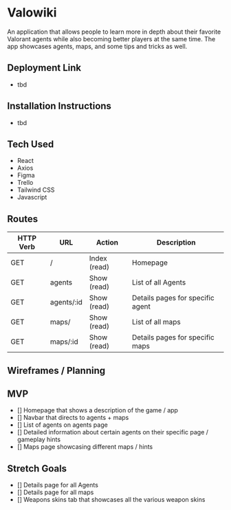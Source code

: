 # Valowiki

An application that allows people to learn more in depth about their favorite Valorant agents while also becoming better players at the same time. The app showcases agents, maps, and some tips and tricks as well. 

## Deployment Link
- tbd

## Installation Instructions
- tbd

## Tech Used
* React
* Axios
* Figma
* Trello
* Tailwind CSS
* Javascript

## Routes
| **HTTP Verb**| **URL** |  **Action**| **Description**
|------------|-------------|------------|------------|
| GET        | /      | Index (read)  | Homepage
| GET         | agents       |  Show (read) |  List of all Agents
| GET     | agents/:id |  Show (read)    | Details pages for specific agent
| GET     | maps/ | Show (read)    | List of all maps
| GET         | maps/:id      | Show (read) |  Details pages for specific maps


## Wireframes / Planning

## MVP
- [] Homepage that shows a description of the game / app 
- [] Navbar that directs to agents + maps
- [] List of agents on agents page 
- [] Detailed information about certain agents on their specific page / gameplay hints
- [] Maps page showcasing different maps / hints

## Stretch Goals
- [] Details page for all Agents
- [] Details page for all maps
- [] Weapons skins tab that showcases all the various weapon skins
